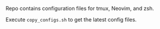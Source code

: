 Repo contains configuration files for tmux, Neovim, and zsh.

Execute `copy_configs.sh` to get the latest config files.

